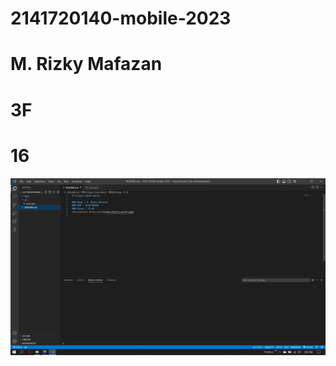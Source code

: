 # 2141720140-mobile-2023
# M. Rizky Mafazan
# 3F
# 16
![Screenshot hello_world](docs/hello_world.png)